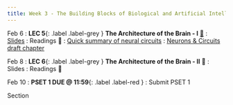 ```yaml
---
title: Week 3 - The Building Blocks of Biological and Artificial Intelligence (Cont'd)
---
```


Feb 6
: **LEC 5**{: .label .label-grey } **The Architecture of the Brain - I** [🎥](https://harvard.hosted.panopto.com/Panopto/Pages/Viewer.aspx?id=4e4d84b8-7de0-40db-ac2c-afa101061685)
     : [Slides](https://canvas.harvard.edu/files/16842898/download?download_frd=1)
: Readings 📖
: [Quick summary of neural circuits](https://canvas.harvard.edu/files/16842947/download?download_frd=1)
: [Neurons & Circuits draft chapter](https://www.cs.utexas.edu/~dana/Ch3.pdf)

Feb 8
:  **LEC 6**{: .label .label-grey } **The Architecture of the Brain - II** 🎥
     : Slides
: Readings 📖

<!--
: *Blog Post - A Beginner Introduction to Neural Networks*
: *Using Neural Nets to Recognize Handwritten Digits*
-->

Feb 10
:  **PSET 1 DUE @ 11:59**{: .label .label-red } 
    : Submit PSET 1

Section
